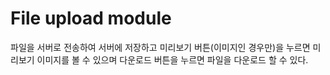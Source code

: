 # File upload module

파일을 서버로 전송하여 서버에 저장하고 미리보기 버튼(이미지인 경우만)을 누르면 미리보기 이미지를 볼 수 있으며 다운로드 버튼을 누르면 파일을 다운로드 할 수 있다. 

